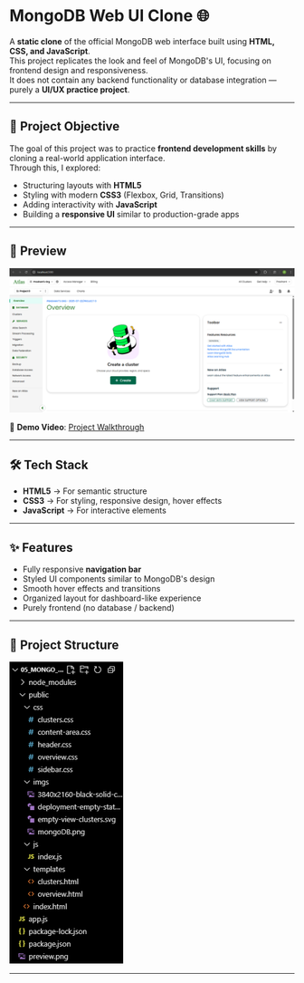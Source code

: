 # MongoDB Web UI Clone 🌐

A **static clone** of the official MongoDB web interface built using **HTML, CSS, and JavaScript**.  
This project replicates the look and feel of MongoDB's UI, focusing on frontend design and responsiveness.  
It does not contain any backend functionality or database integration — purely a **UI/UX practice project**.

---

## 🚀 Project Objective
The goal of this project was to practice **frontend development skills** by cloning a real-world application interface.  
Through this, I explored:
- Structuring layouts with **HTML5**
- Styling with modern **CSS3** (Flexbox, Grid, Transitions)
- Adding interactivity with **JavaScript**
- Building a **responsive UI** similar to production-grade apps

---

## 📸 Preview
![Preview Screenshot](./preview.png)

🎥 **Demo Video**: [Project Walkthrough](link)  

---

## 🛠️ Tech Stack
- **HTML5** → For semantic structure  
- **CSS3** → For styling, responsive design, hover effects  
- **JavaScript** → For interactive elements  

---

## ✨ Features
- Fully responsive **navigation bar**  
- Styled UI components similar to MongoDB's design  
- Smooth hover effects and transitions  
- Organized layout for dashboard-like experience  
- Purely frontend (no database / backend)  

---

## 📂 Project Structure
![Preview Screenshot](./folderStructure.png)



---




